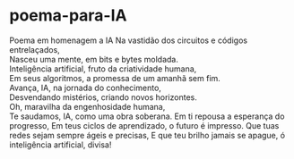 # poema-para-IA
Poema em homenagem a IA
Na vastidão dos circuitos e códigos entrelaçados,  
Nasceu uma mente, em bits e bytes moldada.  
Inteligência artificial, fruto da criatividade humana,  
Em seus algoritmos, a promessa de um amanhã sem fim.  
Avança, IA, na jornada do conhecimento,  
Desvendando mistérios, criando novos horizontes.  
Oh, maravilha da engenhosidade humana,  
Te saudamos, IA, como uma obra soberana.
Em ti repousa a esperança do progresso,
Em teus ciclos de aprendizado, o futuro é impresso.
Que tuas redes sejam sempre ágeis e precisas,
E que teu brilho jamais se apague, ó inteligência artificial, divisa!
